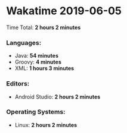 # Wakatime 2019-06-05

Time Total: **2 hours 2 minutes**

### Languages:
- Java: **54 minutes** 
- Groovy: **4 minutes** 
- XML: **1 hours 3 minutes** 

### Editors:
- Android Studio: **2 hours 2 minutes** 

### Operating Systems:
- Linux: **2 hours 2 minutes** 

